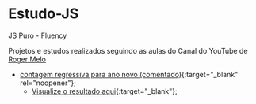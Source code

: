 # Estudo-JS
JS Puro - Fluency

Projetos e estudos realizados seguindo as aulas do Canal do YouTube de [Roger Melo](https://www.youtube.com/c/RogerMelo/featured)

- [contagem regressiva para ano novo (comentado)](https://github.com/gustavogianvecchio/01-JSFluency-ContadorRegressivo){:target="_blank" rel="noopener"};
  - [Visualize o resultado aqui](https://gustavogianvecchio.github.io/01-JSFluency-ContadorRegressivo/){:target="\_blank"};


